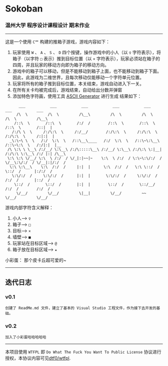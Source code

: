 # Sokoban
### 温州大学 程序设计课程设计 期末作业
---
这是一个使用 `C艹` 构建的推箱子游戏，游戏内容如下：
1. 玩家使用 `W` 、 `A` 、 `S` 、 `D` 四个按键，操作游戏中的小人（以 `♀` 字符表示），将箱子（以字符 `□` 表示）推到目标位置（以 `×` 字符表示），玩家必须站在箱子的四周，并且玩家的移动方向即为箱子的移动方向。
2. 游戏中的箱子可以移动，但是不能移动到箱子上面，也不能移动到箱子下面。因此，此游戏为二维世界，且每次移动仅能移动一个字符单元位置。
3. 玩家将所有的箱子推到目标位置，本关结束，游戏自动进入下一关。
4. 在所有关卡均被完成后，游戏结束，自动给出分数并弹窗
5. 添加特色字符画，使用工具 [ASCII Generator](http://www.network-science.de/ascii/) 进行生成
结果如下：
```
      ___           ___           ___           ___           ___           ___           ___     
     /\  \         /\  \         /\__\         /\  \         /\  \         /\  \         /\__\    
    /::\  \       /::\  \       /:/  /        /::\  \       /::\  \       /::\  \       /::|  |   
   /:/\ \  \     /:/\:\  \     /:/__/        /:/\:\  \     /:/\:\  \     /:/\:\  \     /:|:|  |   
  _\:\~\ \  \   /:/  \:\  \   /::\__\____   /:/  \:\  \   /::\~\:\__\   /::\~\:\  \   /:/|:|  |__ 
 /\ \:\ \ \__\ /:/__/ \:\__\ /:/\:::::\__\ /:/__/ \:\__\ /:/\:\ \:|__| /:/\:\ \:\__\ /:/ |:| /\__\
 \:\ \:\ \/__/ \:\  \ /:/  / \/_|:|~~|~    \:\  \ /:/  / \:\~\:\/:/  / \/__\:\/:/  / \/__|:|/:/  /
  \:\ \:\__\    \:\  /:/  /     |:|  |      \:\  /:/  /   \:\ \::/  /       \::/  /      |:/:/  / 
   \:\/:/  /     \:\/:/  /      |:|  |       \:\/:/  /     \:\/:/  /        /:/  /       |::/  /  
    \::/  /       \::/  /       |:|  |        \::/  /       \::/__/        /:/  /        /:/  /   
     \/__/         \/__/         \|__|         \/__/         ~~            \/__/         \/__/    
```

游戏内部字符含义解释：
1. 小人--> `♀`
2. 箱子--> `□`
3. 目标--> `×`
4. 墙壁--> `■`
5. 玩家站在目标区域--> `@`
6. 箱子放在目标区域--> `★`

小彩蛋：
那个皮卡丘超可爱的~

---
## 迭代日志
### v0.1

    创建了 ReadMe.md 文件，建立了基本的 Visual Studio 工程文件，作为接下去开发的基础。
### v0.2

    加入了小彩蛋哈哈哈哈哈
---
本项目使用 `WTFPL` 即 `Do What The Fuck You Want To Public License` 协议进行授权，本协议内容可见[dtf0/wtfpl](https://github.com/dtf0/wtfpl).
